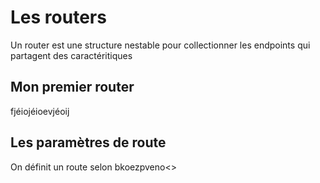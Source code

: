 # Les routers

Un router est une structure nestable pour collectionner les endpoints qui partagent des caractéritiques


## Mon premier router

fjéiojéioevjéoij

## Les paramètres de route

On définit un route selon bkoezpveno<>
